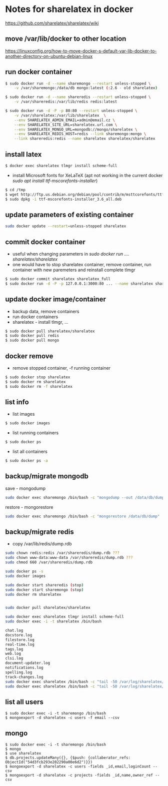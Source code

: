 # Notes for sharelatex in docker
https://github.com/sharelatex/sharelatex/wiki

## move /var/lib/docker to other location
https://linuxconfig.org/how-to-move-docker-s-default-var-lib-docker-to-another-directory-on-ubuntu-debian-linux

## run docker container
```bash
$ sudo docker run -d --name sharemongo --restart unless-stopped \
    -v /var/sharemongo:/data/db mongo:latest (:2.6 - old sharelatex)

$ sudo docker run -d --name shareredis --restart unless-stopped \
    -v /var/shareredis:/var/lib/redis redis:latest

$ sudo docker run -d -P -p 80:80 --restart unless-stopped \
    -v /var/sharelatex:/var/lib/sharelatex  \
    --env SHARELATEX_ADMIN_EMAIL=admin@email.cz \
    --env SHARELATEX_SITE_URL=sharelatex.url.com \
    --env SHARELATEX_MONGO_URL=mongodb://mongo/sharelatex \
    --env SHARELATEX_REDIS_HOST=redis --link sharemongo:mongo \
    --link shareredis:redis --name sharelatex sharelatex/sharelatex
```

## install latex
```bash
$ docker exec sharelatex tlmgr install scheme-full
```
- install Microsoft fonts for XeLaTeX (apt not working in the current docker *sudo apt install ttf-mscorefonts-installer*)
```bash
$ cd /tmp
$ wget http://ftp.us.debian.org/debian/pool/contrib/m/msttcorefonts/ttf-mscorefonts-installer_3.6_all.deb
$ sudo dpkg -i ttf-mscorefonts-installer_3.6_all.deb
```

## update parameters of existing container
```bash
sudo docker update --restart=unless-stopped sharelatex
```

## commit docker container
- useful when changing parameters in *sudo docker run .... sharelatex/sharelatex*
- one would have to stop sharelatex container, remove container, run container with new paremeters and reinstall complete tlmgr
```bash
$ sudo docker commit sharelatex sharelatex_full
$ sudo docker run -d -P -p 127.0.0.1:3000:80 ... --name sharelatex sharelatex_full
```
## update docker image/container
- backup data, remove containers
- run docker containers
- sharelatex - install tlmgr, ...
```bash
$ sudo docker pull sharelatex/sharelatex
$ sudo docker pull redis
$ sudo docker pull mongo
```

## docker remove
- remove stopped container, -f running container
```bash
$ sudo docker stop sharelatex
$ sudo docker rm sharelatex
$ sudo docker rm -f sharelatex
```

## list info
- list images
```bash
$ sudo docker images 
```
- list running containers
```bash
$ sudo docker ps
```
- list all containers
```bash
$ sudo docker ps -a
```

## backup/migrate mongodb
save - mongodump
```bash
sudo docker exec sharemongo /bin/bash -c "mongodump --out /data/db/dump_new"
```
restore - mongorestore
```bash
sudo docker exec sharemongo /bin/bash -c "mongorestore /data/db/dump"
```

## backup/migrate redis
- copy /var/lib/redis/dump.rdb
```bash
sudo chown redis:redis /var/shareredis/dump.rdb ???
sudo chown www-data:www-data /var/shareredis/dump.rdb ???
sudo chmod 660 /var/shareredis/dump.rdb 
```


```bash
sudo docker ps -s
sudo docker images

sudo docker start shareredis (stop)
sudo docker start sharemongo (stop)
sudo docker rm sharelatex


sudo docker pull sharelatex/sharelatex

sudo docker exec sharelatex tlmgr install scheme-full
sudo docker exec -i -t sharelatex /bin/bash

chat.log  
docstore.log          
filestore.log      
real-time.log  
tags.log          
web.log
clsi.log  
document-updater.log  
notifications.log  
spelling.log   
track-changes.log
sudo docker exec sharelatex /bin/bash -c "tail -50 /var/log/sharelatex/document-updater.log"
sudo docker exec sharelatex /bin/bash -c "tail -50 /var/log/sharelatex/clsi.log"
```

## list all users
```shell
$ sudo docker exec -i -t sharemongo /bin/bash
$ mongoexport -d sharelatex -c users -f email --csv
```

## mongo
```shell
$ sudo docker exec -i -t sharemongo /bin/bash
$ mongo
$ use sharelatex
$ db.projects.updateMany({}, {$push: {collaberator_refs: ObjectId("54d3fcb293e202290a00e6d2")}})
$ mongoexport -d sharelatex -c users -fields _id,email,loginCount --csv
$ mongoexport -d sharelatex -c projects -fields _id,name,owner_ref --csv

```
